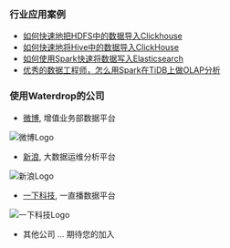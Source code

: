 ### 行业应用案例

* [如何快速地把HDFS中的数据导入Clickhouse](/zh-cn/case_study/1.md)
* [如何快速地将Hive中的数据导入ClickHouse](/zh-cn/case_study/2.md)
* [如何使用Spark快速将数据写入Elasticsearch](/zh-cn/case_study/3.md)
* [优秀的数据工程师，怎么用Spark在TiDB上做OLAP分析](/zh-cn/case_study/4.md)

### 使用Waterdrop的公司

* [微博](https://weibo.com), 增值业务部数据平台

![微博Logo](https://img.t.sinajs.cn/t5/style/images/staticlogo/groups3.png?version=f362a1c5be520a15)

* [新浪](http://www.sina.com.cn/), 大数据运维分析平台

![新浪Logo](http://n.sinaimg.cn/tech/ir/imges/logo.png)

* [一下科技](https://www.yixia.com/), 一直播数据平台

![一下科技Logo](https://imgaliyuncdn.miaopai.com/static20131031/miaopai20140729/new_yixia/static/imgs/logo.png)

* 其他公司 ... 期待您的加入

